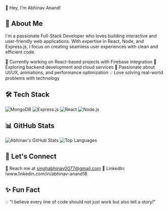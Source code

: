👋 Hey, I'm Abhinav Anand!

## 💫 About Me

I'm a passionate Full-Stack Developer who loves building interactive and user-friendly web applications. With expertise in React, Node, and Express.js, I focus on creating seamless user experiences with clean and efficient code.

🔭 Currently working on React-based projects with Firebase integration
🌱 Exploring backend development and cloud services
🎯 Passionate about UI/UX, animations, and performance optimization
💡 Love solving real-world problems with technology

## 🛠 Tech Stack
![MongoDB](https://img.shields.io/badge/MongoDB-4EA94B?style=for-the-badge&logo=mongodb&logoColor=white)
![Express.js](https://img.shields.io/badge/Express.js-000000?style=for-the-badge&logo=express&logoColor=white)
![React](https://img.shields.io/badge/React-20232A?style=for-the-badge&logo=react&logoColor=61DAFB)
![Node.js](https://img.shields.io/badge/Node.js-339933?style=for-the-badge&logo=nodedotjs&logoColor=white)

## 📊 GitHub Stats

![Abhinav's GitHub Stats](https://github-readme-stats.vercel.app/api?username=abhinavanand&show_icons=true&theme=radical)
![Top Languages](https://github-readme-stats.vercel.app/api/top-langs/?username=abhinavanand&layout=compact&theme=dracula)



## 💬 Let's Connect

📩 Reach me at singhabhinav0077@gmail.com
💼 LinkedIn: lwww.linkedin.com/in/abhinav-anand18


## ✨ Fun Fact

💡 "I believe every line of code should not just work but also tell a story!"

<!--
**abhi9anandx/abhi9anandx** is a ✨ _special_ ✨ repository because its `README.md` (this file) appears on your GitHub profile.

Here are some ideas to get you started:

- 🔭 I’m currently working on ...
- 🌱 I’m currently learning ...
- 👯 I’m looking to collaborate on ...
- 🤔 I’m looking for help with ...
- 💬 Ask me about ...
- 📫 How to reach me: ...
- 😄 Pronouns: ...
- ⚡ Fun fact: ...
-->
